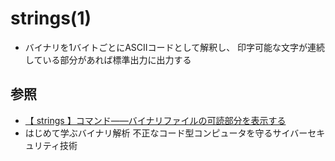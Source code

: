 # strings(1)
- バイナリを1バイトごとにASCIIコードとして解釈し、
  印字可能な文字が連続している部分があれば標準出力に出力する

## 参照
- [【 strings 】コマンド――バイナリファイルの可読部分を表示する](https://atmarkit.itmedia.co.jp/ait/articles/1703/09/news038.html)
- はじめて学ぶバイナリ解析 不正なコード型コンピュータを守るサイバーセキュリティ技術
